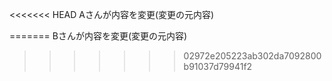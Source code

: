 <<<<<<< HEAD
Aさんが内容を変更(変更の元内容)

=======
Bさんが内容を変更(変更の元内容)
>>>>>>> 02972e205223ab302da7092800b91037d79941f2
